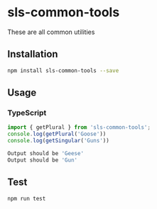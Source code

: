 # sls-common-tools
These are all common utilities

## Installation 
```sh
npm install sls-common-tools --save
```

## Usage

### TypeScript
```typescript
import { getPlural } from 'sls-common-tools';
console.log(getPlural('Goose'))
console.log(getSingular('Guns'))
```
```sh
Output should be 'Geese'
Output should be 'Gun'
```

## Test 
```sh
npm run test
```
